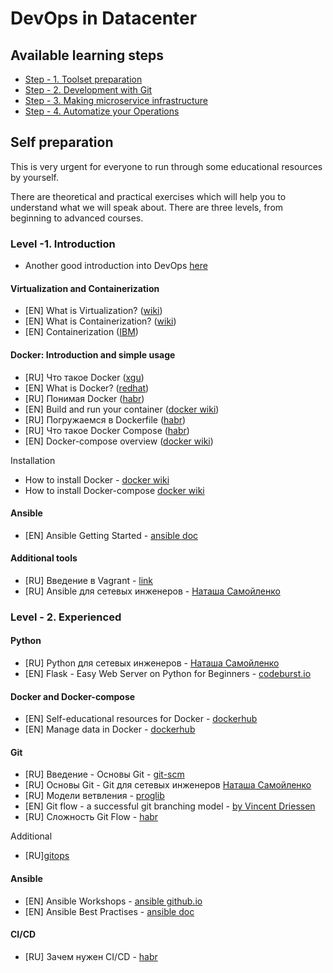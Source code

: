 # DevOps in Datacenter

## Available learning steps

- [Step - 1. Toolset preparation](1_Toolset/)
- [Step - 2. Development with Git](2_Development_with_Git/)
- [Step - 3. Making microservice infrastructure](3_Making_microservice_infrastructure/)
- [Step - 4. Automatize your Operations](4_Automatize_your_Ops/)

## Self preparation

This is very urgent for everyone to run through some educational resources by yourself.

There are theoretical and practical exercises which will help you to understand what we will speak about. There are three levels, from beginning to advanced courses.

### Level -1. Introduction

- Another good introduction into DevOps [here](https://github.com/Kirkirillka/hands-on-DevOps)

#### Virtualization and Containerization

- [EN] What is Virtualization? ([wiki](https://en.wikipedia.org/wiki/Virtualization))
- [EN] What is Containerization? ([wiki](https://en.wikipedia.org/wiki/OS-level_virtualization))
- [EN] Containerization ([IBM](https://www.ibm.com/cloud/learn/containerization))

#### Docker: Introduction and simple usage

- [RU] Что такое Docker ([xgu](http://xgu.ru/wiki/Docker))
- [EN] What is Docker? ([redhat](https://www.redhat.com/en/topics/containers/what-is-docker))
- [RU] Понимая Docker ([habr](https://habr.com/ru/post/253877/))
- [EN] Build and run your container ([docker wiki](https://docs.docker.com/get-started/part2/))
- [RU] Погружаемся в Dockerfile ([habr](https://habr.com/ru/company/infobox/blog/240623/))
- [RU] Что такое Docker Compose ([habr](https://habr.com/ru/company/ruvds/blog/450312/))
- [EN] Docker-compose overview ([docker wiki](https://docs.docker.com/compose/))

Installation

- How to install Docker - [docker wiki](https://docs.docker.com/get-docker/)
- How to install Docker-compose [docker wiki](https://docs.docker.com/compose/install/)

#### Ansible

- [EN] Ansible Getting Started - [ansible doc](https://docs.ansible.com/ansible/latest/user_guide/intro_getting_started.html)

#### Additional tools

- [RU] Введение в Vagrant - [link](https://khashtamov.com/ru/vagrant-how-to-setup/)
- [RU] Ansible для сетевых инженеров - [Наташа Самойленко](https://natenka.gitbooks.io/ansible-dlya-setevih-inzhenerov/content/)

### Level - 2. Experienced

#### Python

- [RU] Python для сетевых инженеров - [Наташа Самойленко](https://pyneng.readthedocs.io/ru/latest/)
- [EN] Flask - Easy Web Server on Python for Beginners - [codeburst.io](https://codeburst.io/flask-for-dummies-a-beginners-guide-to-flask-part-uno-53aec6afc5b1)

#### Docker and Docker-compose

- [EN] Self-educational resources for Docker - [dockerhub](https://docs.docker.com/get-started/resources/)
- [EN] Manage data in Docker - [dockerhub](https://docs.docker.com/storage/)

#### Git

- [RU] Введение - Основы Git - [git-scm](https://git-scm.com/book/ru/v2/%D0%92%D0%B2%D0%B5%D0%B4%D0%B5%D0%BD%D0%B8%D0%B5-%D0%9E%D1%81%D0%BD%D0%BE%D0%B2%D1%8B-Git)
- [RU] Основы Git - Git для сетевых инженеров [Наташа Самойленко](https://pyneng.readthedocs.io/ru/latest/book/02_git_github/git_basics.html)
- [RU] Модели ветвления - [proglib](https://proglib.io/p/git-workflow/)
- [EN] Git flow - a successful git branching model - [by Vincent Driessen](https://nvie.com/posts/a-successful-git-branching-model/)
- [RU] Сложность Git Flow - [habr](https://habr.com/ru/company/flant/blog/491320/)

Additional

- [RU][gitops](https://habr.com/ru/company/flant/blog/458878/)

#### Ansible

- [EN] Ansible Workshops - [ansible github.io](https://ansible.github.io/workshops/)
- [EN] Ansible Best Practises - [ansible doc](https://docs.ansible.com/ansible/latest/user_guide/playbooks_best_practices.html)

#### CI/CD

- [RU] Зачем нужен CI/CD - [habr](https://habr.com/ru/post/353194/)

